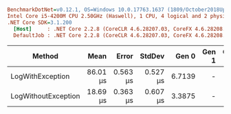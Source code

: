 ``` ini

BenchmarkDotNet=v0.12.1, OS=Windows 10.0.17763.1637 (1809/October2018Update/Redstone5)
Intel Core i5-4200M CPU 2.50GHz (Haswell), 1 CPU, 4 logical and 2 physical cores
.NET Core SDK=3.1.200
  [Host]     : .NET Core 2.2.8 (CoreCLR 4.6.28207.03, CoreFX 4.6.28208.02), X64 RyuJIT
  DefaultJob : .NET Core 2.2.8 (CoreCLR 4.6.28207.03, CoreFX 4.6.28208.02), X64 RyuJIT


```
|              Method |     Mean |    Error |   StdDev |  Gen 0 | Gen 1 | Gen 2 | Allocated |
|-------------------- |---------:|---------:|---------:|-------:|------:|------:|----------:|
|    LogWithException | 86.01 μs | 0.563 μs | 0.527 μs | 6.7139 |     - |     - |  10.44 KB |
| LogWithoutException | 18.69 μs | 0.363 μs | 0.607 μs | 3.3875 |     - |     - |   5.22 KB |

